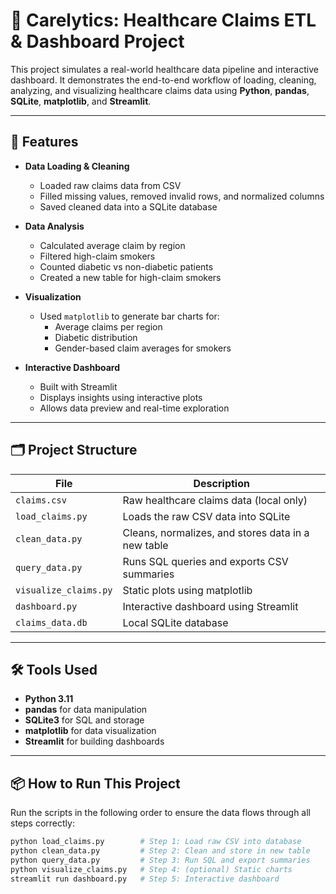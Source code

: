 # 🏥 Carelytics: Healthcare Claims ETL & Dashboard Project

This project simulates a real-world healthcare data pipeline and interactive dashboard. It demonstrates the end-to-end workflow of loading, cleaning, analyzing, and visualizing healthcare claims data using **Python**, **pandas**, **SQLite**, **matplotlib**, and **Streamlit**.

---

## 🚀 Features

- **Data Loading & Cleaning**
  - Loaded raw claims data from CSV
  - Filled missing values, removed invalid rows, and normalized columns
  - Saved cleaned data into a SQLite database

- **Data Analysis**
  - Calculated average claim by region
  - Filtered high-claim smokers
  - Counted diabetic vs non-diabetic patients
  - Created a new table for high-claim smokers

- **Visualization**
  - Used `matplotlib` to generate bar charts for:
    - Average claims per region
    - Diabetic distribution
    - Gender-based claim averages for smokers

- **Interactive Dashboard**
  - Built with Streamlit
  - Displays insights using interactive plots
  - Allows data preview and real-time exploration

---

## 🗂 Project Structure

| File                  | Description                                      |
|-----------------------|--------------------------------------------------|
| `claims.csv`          | Raw healthcare claims data (local only)          |
| `load_claims.py`      | Loads the raw CSV data into SQLite               |
| `clean_data.py`       | Cleans, normalizes, and stores data in a new table |
| `query_data.py`       | Runs SQL queries and exports CSV summaries       |
| `visualize_claims.py` | Static plots using matplotlib                    |
| `dashboard.py`        | Interactive dashboard using Streamlit            |
| `claims_data.db`      | Local SQLite database                            |

---

## 🛠 Tools Used

- **Python 3.11**
- **pandas** for data manipulation
- **SQLite3** for SQL and storage
- **matplotlib** for data visualization
- **Streamlit** for building dashboards

---


## 📦 How to Run This Project

Run the scripts in the following order to ensure the data flows through all steps correctly:

```bash
python load_claims.py        # Step 1: Load raw CSV into database
python clean_data.py         # Step 2: Clean and store in new table
python query_data.py         # Step 3: Run SQL and export summaries
python visualize_claims.py   # Step 4: (optional) Static charts
streamlit run dashboard.py   # Step 5: Interactive dashboard

